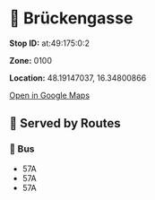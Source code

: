 # 🚉 Brückengasse


**Stop ID:** at:49:175:0:2

**Zone:** 0100

**Location:** 48.19147037, 16.34800866

[Open in Google Maps](https://www.google.com/maps?q=48.19147037,16.34800866)

## 🚆 Served by Routes

### 🚌 Bus
- 57A
- 57A
- 57A